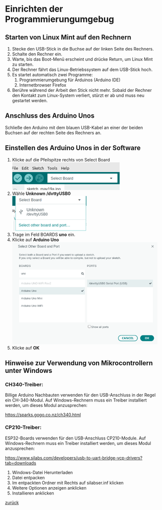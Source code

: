  <link rel="stylesheet" href="https://hi2272.github.io/StyleMD.css">

# Einrichten der Programmierungumgebug
## Starten von Linux Mint auf den Rechnern
1. Stecke den USB-Stick in die Buchse auf der linken Seite des Rechners.
2. Schalte den Rechner ein.
3. Warte, bis das Boot-Menü erscheint und drücke Return, um Linux Mint zu starten. 
4.  Der Rechner fährt das Linux-Betriebssystem auf dem USB-Stick hoch.
5.  Es startet automatisch zwei Programme:
    1.  Programmierumgebung für Arduinos (Arduino IDE)
    2.  Internetbrowser Firefox
6.  Berühre während der Arbeit den Stick nicht mehr. Sobald der Rechner den Kontakt zum Linux-System verliert, stürzt er ab und muss neu gestartet werden.

## Anschluss des Arduino Unos
Schließe den Arduino mit dem blauen USB-Kabel an einer der beiden Buchsen auf der rechten Seite des Rechners an.
## Einstellen des Arduino Unos in der Software
1. Klicke auf die Pfeilspitze rechts von Select Board  
![Alt text](Sc1.png)
2. Wähle **Unknown /dvttyUSB0**  
![Alt text](sc2.png)
3. Trage im Feld BOARDS **uno** ein.  
4. Klicke auf **Arduino Uno**   
![Alt text](sc3.png)
5. Klicke auf **OK**  

## Hinweise zur Verwendung von Mikrocontrollern unter Windows

### CH340-Treiber:
Billige Arduino Nachbauten verwenden für den USB-Anschluss in der Regel ein CH-340-Modul.
Auf Windows-Rechnern muss ein Treiber installiert werden, um dieses Modul anzusprechen:  

https://sparks.gogo.co.nz/ch340.html


### CP210-Treiber:
ESP32-Boards verwenden für den USB-Anschluss CP210-Module.
Auf Windows-Rechnern muss ein Treiber installiert werden, um dieses Modul anzusprechen:  

https://www.silabs.com/developers/usb-to-uart-bridge-vcp-drivers?tab=downloads  

1. Windows-Datei Herunterladen
2. Datei entpacken
3. Im entpackten Ordner mit Rechts auf silabser.inf klicken
4. Weitere Optionen anzeigen anklicken
5. Installieren anklicken



[zurück](../index.html)
   
